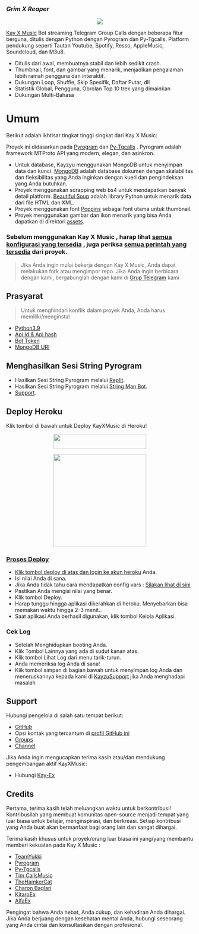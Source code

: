  ###          *Grim X Reaper*

 <p align="center"><img src="https://telegra.ph/file/4c77731a232ec4fff41cb.jpg">
 </p>
 

 [Kay X Music](https://github.com/Kayzyu/KayXMusic) Bot streaming Telegram Group Calls dengan beberapa fitur berguna, ditulis dengan Python dengan Pyrogram dan Py-Tgcalls.  Platform pendukung seperti Tautan Youtube, Spotify, Resso, AppleMusic, Soundcloud, dan M3u8.

 * Ditulis dari awal, membuatnya stabil dan lebih sedikit crash.
 * Thumbnail, font, dan gambar yang menarik, menjadikan pengalaman lebih ramah pengguna dan interaktif.
 * Dukungan Loop, Shuffle, Skip Spesifik, Daftar Putar, dll
 * Statistik Global, Pengguna, Obrolan Top 10 trek yang dimainkan
 * Dukungan Multi-Bahasa


 # Umum

 Berikut adalah ikhtisar tingkat tinggi singkat dari Kay X Music:

 Proyek ini didasarkan pada [Pyrogram](https://github.com/pyrogram) dan [Py-Tgcalls](https://github.com/pytgcalls/pytgcalls) .  Pyrogram adalah framework MTProto API yang modern, elegan, dan asinkron.

 * Untuk database, Kayzyu menggunakan MongoDB untuk menyimpan data dan kunci.  [MongoDB](https://www.mongodb.com/) adalah database dokumen dengan skalabilitas dan fleksibilitas yang Anda inginkan dengan kueri dan pengindeksan yang Anda butuhkan.
 * Proyek menggunakan scrapping web bs4 untuk mendapatkan banyak detail platform.  [Beautiful Soup](https://www.crummy.com/software/BeautifulSoup/bs4/doc/) adalah library Python untuk menarik data dari file HTML dan XML.
 * Proyek menggunakan font [Poppins](../assets/font.ttf) sebagai font utama untuk thumbnail.
 * Proyek menggunakan gambar dan ikon menarik yang bisa Anda dapatkan di direktori [assets](../assets/).

 ### Sebelum menggunakan Kay X Music , harap lihat [semua konfigurasi yang tersedia](../config/README.md) , juga periksa [semua perintah yang tersedia](../strings/command.yml) dari  proyek.

 > Jika Anda ingin mulai bekerja dengan Kay X Music, Anda dapat melakukan fork atau mengimpor repo.
 > Jika Anda ingin berbicara dengan kami, bergabunglah dengan kami di [Grup Telegram](https://t.me/KayzuSupport) kami

 ## Prasyarat

 > Untuk menghindari konflik dalam proyek Anda, Anda harus memiliki/menginstal

 - [Python3.9](https://www.python.org/downloads/release/python-390/)
 - [Api Id & Api hash](https://telegram.org/auth)
 - [Bot Token](https://t.me/botfather)
 - [MongoDB URI](https://telegra.ph/How-To-get-Mongodb-URI-04-06)


 ## Menghasilkan Sesi String Pyrogram

 - Hasilkan Sesi String Pyrogram melalui [Replit](https://repl.it/@mrismanaziz/stringenSession?lite=1&outputonly=1).
 - Hasilkan Sesi String Pyrogram melalui [String Man Bot](https://t.me/stringmanrobot).
 - [Support](https://t.me/SharingUserbot).

 ## Deploy Heroku

 Klik tombol di bawah untuk Deploy KayXMusic di Heroku!

<p align="center"><a href="https://dashboard.heroku.com/new?template=https://github.com/joo378/GrimXReaper"><img src="https://img.shields.io/badge/Deploy%20To%20Heroku-purple?style=for-the-badge&logo=heroku" width="250" height="40.00" /></a></p>

<p align="center"><a href="https://telegram.dog/XTZ_HerokuBot?start=S2F5enl1L0theVhNdXNpYyBtYWlu"><img src="https://img.shields.io/badge/Deploy%20Via%20Telegram-blue?style=for-the-badge&logo=telegram" width="250""/</a>  </p>



 ### Proses Deploy
 - Klik tombol deploy di atas dan login ke [akun heroku](https://heroku.com/login) Anda.
 - Isi nilai Anda di sana.
 - Jika Anda tidak tahu cara mendapatkan config vars : [Silakan lihat di sini](../config/README.md)
 - Pastikan Anda mengisi nilai yang benar.
 - Klik tombol Deploy.
 - Harap tunggu hingga aplikasi dikerahkan di heroku.  Menyebarkan bisa memakan waktu hingga 2-3 menit..
 - Saat aplikasi Anda berhasil digunakan, klik tombol Kelola Aplikasi.


 ### Cek Log
 - Setelah Menghidupkan booting Anda.
 - Klik Tombol Lainnya yang ada di sudut kanan atas.
 - Klik tombol Lihat Log dari menu tarik-turun.
 - Anda memeriksa log Anda di sana!
 - Klik tombol simpan di bagian bawah untuk menyimpan log Anda dan meneruskannya kepada kami di [KayzuSupport](https://t.me/KayzuSupport) jika Anda menghadapi masalah

 
 ## Support

 Hubungi pengelola di salah satu tempat berikut:

 - [GitHub](https://github.com/Kayzyu/KayXMusic)
 - Opsi kontak yang tercantum di [profil GitHub ini](https://github.com/Kayzyu)
 - [Groups](https://t.me/KayzuSupport)
 - [Channel](https://t.me/kayzuchannel)

 Jika Anda ingin mengucapkan terima kasih atau/dan mendukung pengembangan aktif KayXMusic:

 - Hubungi [Kay-Ex](https://t.me/Kayzuuuuu) 

 ## Credits

 Pertama, terima kasih telah meluangkan waktu untuk berkontribusi!  Kontribusilah yang membuat komunitas open-source menjadi tempat yang luar biasa untuk belajar, menginspirasi, dan berkreasi.  Setiap kontribusi yang Anda buat akan bermanfaat bagi orang lain dan sangat dihargai.

 Terima kasih khusus untuk proyek/orang luar biasa ini yang/yang membantu memberi kekuatan pada Kay X Music :
 - [TeamYukki](https://github.com/TeamYukki)
 - [Pyrogram](https://github.com/pyrogram/pyrogram)
 - [Py-Tgcalls](https://github.com/pytgcalls/pytgcalls)
 - [Tim CallsMusic](https://github.com/Callsmusic)
 - [TheHamkerCat](https://github.com/TheHamkerCat)
 - [Charon Baglari](https://github.com/XCBv021)
 - [KitaroEx](https://github.com/KITAROO)
 - [AlfaEx](https://github.com/coeF)

 Pengingat bahwa Anda hebat, Anda cukup, dan kehadiran Anda dihargai.  Jika Anda berjuang dengan kesehatan mental Anda, hubungi seseorang yang Anda cintai dan konsultasikan dengan profesional.
